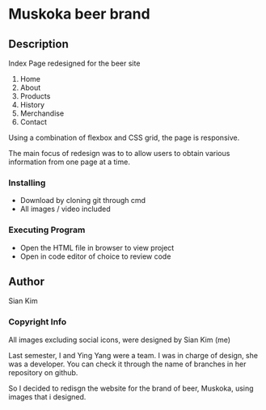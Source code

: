 # Muskoka beer brand

## Description

Index Page redesigned for the beer site 

<ol>
    <li>Home</li>
    <li>About</li>
    <li>Products</li>
    <li>History</li>
    <li>Merchandise</li>
    <li>Contact</li>
</ol>

Using a combination of flexbox and CSS grid, the page is responsive.

The main focus of redesign was to to allow users to obtain various information from one page at a time.

### Installing

<ul>
    <li>Download by cloning git through cmd</li>
    <li>All images / video included</li>
</ul>

### Executing Program

<ul>
    <li>Open the HTML file in browser to view project</li>
    <li>Open in code editor of choice to review code
</ul>

## Author

Sian Kim

### Copyright Info

All images excluding social icons, were designed by Sian Kim (me)

Last semester, I and Ying Yang were a team. 
I was in charge of design, she was a developer.
You can check it through the name of branches in her repository on github. 

So I decided to redisgn the website for the brand of beer, Muskoka, using images that i designed.
